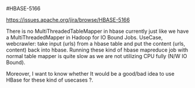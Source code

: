 #HBASE-5166

https://issues.apache.org/jira/browse/HBASE-5166


There is no MultiThreadedTableMapper in hbase currently just like we have a MultiThreadedMapper in Hadoop for IO Bound Jobs.
UseCase, webcrawler: take input (urls) from a hbase table and put the content (urls, content) back into hbase.
Running these kind of hbase mapreduce job with normal table mapper is quite slow as we are not utilizing CPU fully (N/W IO Bound).

Moreover, I want to know whether It would be a good/bad idea to use HBase for these kind of usecases ?.




